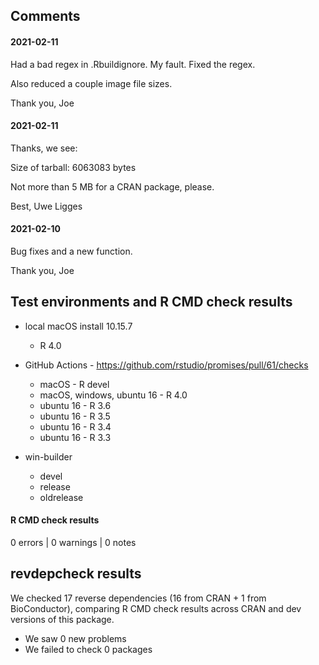 ## Comments

#### 2021-02-11

Had a bad regex in .Rbuildignore. My fault. Fixed the regex.

Also reduced a couple image file sizes.

Thank you,
Joe

#### 2021-02-11

Thanks, we see:

   Size of tarball: 6063083 bytes

Not more than 5 MB for a CRAN package, please.

Best,
Uwe Ligges

#### 2021-02-10

Bug fixes and a new function.

Thank you,
Joe


## Test environments and R CMD check results

* local macOS install 10.15.7
  * R 4.0
* GitHub Actions - https://github.com/rstudio/promises/pull/61/checks
  * macOS - R devel
  * macOS, windows, ubuntu 16 - R 4.0
  * ubuntu 16 - R 3.6
  * ubuntu 16 - R 3.5
  * ubuntu 16 - R 3.4
  * ubuntu 16 - R 3.3

* win-builder
  * devel
  * release
  * oldrelease

#### R CMD check results

0 errors | 0 warnings | 0 notes

## revdepcheck results

We checked 17 reverse dependencies (16 from CRAN + 1 from BioConductor), comparing R CMD check results across CRAN and dev versions of this package.

 * We saw 0 new problems
 * We failed to check 0 packages

